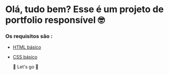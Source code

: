 # Olá, tudo bem? Esse é um projeto de portfolio responsível :nerd_face:

### Os requisitos são :

* [HTML básico](https://www.w3schools.com/html/)

* [CSS básico](https://developer.mozilla.org/pt-BR/docs/Web/CSS)

  

  :rocket: Let's go :rocket:
